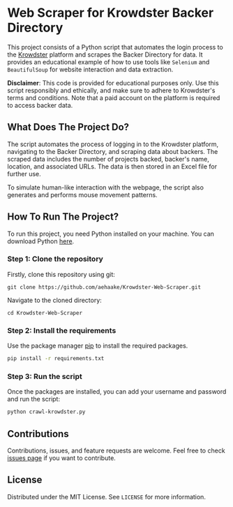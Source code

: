 # Web Scraper for Krowdster Backer Directory

This project consists of a Python script that automates the login process to the [Krowdster](https://app.krowdster.co/backer/directory) platform and scrapes the Backer Directory for data. It provides an educational example of how to use tools like `Selenium` and `BeautifulSoup` for website interaction and data extraction.

**Disclaimer**: This code is provided for educational purposes only. Use this script responsibly and ethically, and make sure to adhere to Krowdster's terms and conditions. Note that a paid account on the platform is required to access backer data.

## What Does The Project Do?

The script automates the process of logging in to the Krowdster platform, navigating to the Backer Directory, and scraping data about backers. The scraped data includes the number of projects backed, backer's name, location, and associated URLs. The data is then stored in an Excel file for further use.

To simulate human-like interaction with the webpage, the script also generates and performs mouse movement patterns.

## How To Run The Project?

To run this project, you need Python installed on your machine. You can download Python [here](https://www.python.org/downloads/).

### Step 1: Clone the repository

Firstly, clone this repository using git:

```
git clone https://github.com/aehaake/Krowdster-Web-Scraper.git
```

Navigate to the cloned directory:

```
cd Krowdster-Web-Scraper
```

### Step 2: Install the requirements

Use the package manager [pip](https://pip.pypa.io/en/stable/) to install the required packages.

```bash
pip install -r requirements.txt
```

### Step 3: Run the script

Once the packages are installed, you can add your username and password and run the script:

```bash
python crawl-krowdster.py
```

## Contributions

Contributions, issues, and feature requests are welcome. Feel free to check [issues page](https://github.com/aehaake/Krowdster-Web-Scraper/issues) if you want to contribute.

## License

Distributed under the MIT License. See `LICENSE` for more information.
